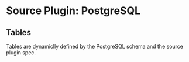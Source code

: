 # Source Plugin: PostgreSQL

## Tables

Tables are dynamiclly defined by the PostgreSQL schema and the source plugin spec.